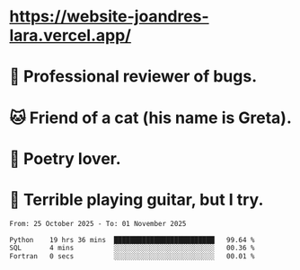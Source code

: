 # https://website-joandres-lara.vercel.app/
# 🐛 Professional reviewer of bugs.
# 🐱 Friend of a cat (his name is Greta).
# 📜 Poetry lover.
# 🎸 Terrible playing guitar, but I try.

<!--START_SECTION:waka-->

```txt
From: 25 October 2025 - To: 01 November 2025

Python    19 hrs 36 mins  █████████████████████████   99.64 %
SQL       4 mins          ░░░░░░░░░░░░░░░░░░░░░░░░░   00.36 %
Fortran   0 secs          ░░░░░░░░░░░░░░░░░░░░░░░░░   00.01 %
```

<!--END_SECTION:waka-->
